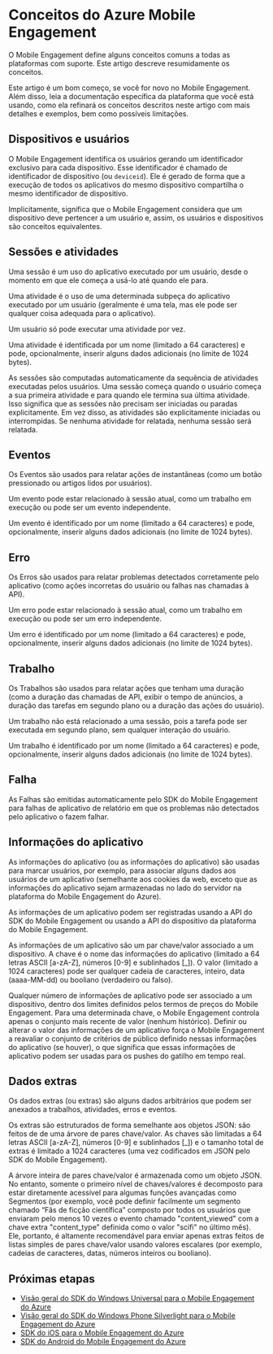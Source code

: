 <properties
	pageTitle="Conceitos do Mobile Engagement | Microsoft Azure"
	description="Conceitos do Azure Mobile Engagement"
	services="mobile-engagement"
	documentationCenter="mobile"
	authors="piyushjo"
	manager="dwrede"
	editor=""/>

<tags
	ms.service="mobile-engagement"
	ms.workload="mobile"
	ms.tgt_pltfrm="mobile-android"
	ms.devlang="na"
	ms.topic="get-started-article"
	ms.date="08/10/2015"
	ms.author="piyushjo"/>

# Conceitos do Azure Mobile Engagement

O Mobile Engagement define alguns conceitos comuns a todas as plataformas com suporte. Este artigo descreve resumidamente os conceitos.

Este artigo é um bom começo, se você for novo no Mobile Engagement. Além disso, leia a documentação específica da plataforma que você está usando, como ela refinará os conceitos descritos neste artigo com mais detalhes e exemplos, bem como possíveis limitações.

## Dispositivos e usuários
O Mobile Engagement identifica os usuários gerando um identificador exclusivo para cada dispositivo. Esse identificador é chamado de identificador de dispositivo (ou `deviceid`). Ele é gerado de forma que a execução de todos os aplicativos do mesmo dispositivo compartilha o mesmo identificador de dispositivo.

Implicitamente, significa que o Mobile Engagement considera que um dispositivo deve pertencer a um usuário e, assim, os usuários e dispositivos são conceitos equivalentes.

## Sessões e atividades
Uma sessão é um uso do aplicativo executado por um usuário, desde o momento em que ele começa a usá-lo até quando ele para.

Uma atividade é o uso de uma determinada subpeça do aplicativo executado por um usuário (geralmente é uma tela, mas ele pode ser qualquer coisa adequada para o aplicativo).

Um usuário só pode executar uma atividade por vez.

Uma atividade é identificada por um nome (limitado a 64 caracteres) e pode, opcionalmente, inserir alguns dados adicionais (no limite de 1024 bytes).

As sessões são computadas automaticamente da sequência de atividades executadas pelos usuários. Uma sessão começa quando o usuário começa a sua primeira atividade e para quando ele termina sua última atividade. Isso significa que as sessões não precisam ser iniciadas ou paradas explicitamente. Em vez disso, as atividades são explicitamente iniciadas ou interrompidas. Se nenhuma atividade for relatada, nenhuma sessão será relatada.

## Eventos
Os Eventos são usados para relatar ações de instantâneas (como um botão pressionado ou artigos lidos por usuários).

Um evento pode estar relacionado à sessão atual, como um trabalho em execução ou pode ser um evento independente.

Um evento é identificado por um nome (limitado a 64 caracteres) e pode, opcionalmente, inserir alguns dados adicionais (no limite de 1024 bytes).

## Erro
Os Erros são usados para relatar problemas detectados corretamente pelo aplicativo (como ações incorretas do usuário ou falhas nas chamadas à API).

Um erro pode estar relacionado à sessão atual, como um trabalho em execução ou pode ser um erro independente.

Um erro é identificado por um nome (limitado a 64 caracteres) e pode, opcionalmente, inserir alguns dados adicionais (no limite de 1024 bytes).

## Trabalho
Os Trabalhos são usados para relatar ações que tenham uma duração (como a duração das chamadas de API, exibir o tempo de anúncios, a duração das tarefas em segundo plano ou a duração das ações do usuário).

Um trabalho não está relacionado a uma sessão, pois a tarefa pode ser executada em segundo plano, sem qualquer interação do usuário.

Um trabalho é identificado por um nome (limitado a 64 caracteres) e pode, opcionalmente, inserir alguns dados adicionais (no limite de 1024 bytes).

## Falha
As Falhas são emitidas automaticamente pelo SDK do Mobile Engagement para falhas de aplicativo de relatório em que os problemas não detectados pelo aplicativo o fazem falhar.

## Informações do aplicativo
As informações do aplicativo (ou as informações do aplicativo) são usadas para marcar usuários, por exemplo, para associar alguns dados aos usuários de um aplicativo (semelhante aos cookies da web, exceto que as informações do aplicativo sejam armazenadas no lado do servidor na plataforma do Mobile Engagement do Azure).

As informações de um aplicativo podem ser registradas usando a API do SDK do Mobile Engagement ou usando a API do dispositivo da plataforma do Mobile Engagement.

As informações de um aplicativo são um par chave/valor associado a um dispositivo. A chave é o nome das informações do aplicativo (limitado a 64 letras ASCII [a-zA-Z], números [0-9] e sublinhados [\_]). O valor (limitado a 1024 caracteres) pode ser qualquer cadeia de caracteres, inteiro, data (aaaa-MM-dd) ou booliano (verdadeiro ou falso).

Qualquer número de informações de aplicativo pode ser associado a um dispositivo, dentro dos limites definidos pelos termos de preços do Mobile Engagement. Para uma determinada chave, o Mobile Engagement controla apenas o conjunto mais recente de valor (nenhum histórico). Definir ou alterar o valor das informações de um aplicativo força o Mobile Engagement a reavaliar o conjunto de critérios de público definido nessas informações do aplicativo (se houver), o que significa que essas informações de aplicativo podem ser usadas para os pushes do gatilho em tempo real.

## Dados extras
Os dados extras (ou extras) são alguns dados arbitrários que podem ser anexados a trabalhos, atividades, erros e eventos.

Os extras são estruturados de forma semelhante aos objetos JSON: são feitos de de uma árvore de pares chave/valor. As chaves são limitadas a 64 letras ASCII [a-zA-Z], números [0-9] e sublinhados [\_]) e o tamanho total de extras é limitado a 1024 caracteres (uma vez codificados em JSON pelo SDK do Mobile Engagement).

A árvore inteira de pares chave/valor é armazenada como um objeto JSON. No entanto, somente o primeiro nível de chaves/valores é decomposto para estar diretamente acessível para algumas funções avançadas como Segmentos (por exemplo, você pode definir facilmente um segmento chamado “Fãs de ficção científica” composto por todos os usuários que enviaram pelo menos 10 vezes o evento chamado "content\_viewed" com a chave extra "content\_type" definida como o valor "scifi" no último mês). Ele, portanto, é altamente recomendável para enviar apenas extras feitos de listas simples de pares chave/valor usando valores escalares (por exemplo, cadeias de caracteres, datas, números inteiros ou booliano).

## Próximas etapas

- [Visão geral do SDK do Windows Universal para o Mobile Engagement do Azure](mobile-engagement-windows-store-sdk-overview.md)
- [Visão geral do SDK do Windows Phone Silverlight para o Mobile Engagement do Azure](mobile-engagement-windows-phone-sdk-overview.md)
- [SDK do iOS para o Mobile Engagement do Azure](mobile-engagement-ios-sdk-overview.md)
- [SDK do Android do Mobile Engagement do Azure](mobile-engagement-android-sdk-overview.md)

<!---HONumber=September15_HO1-->
